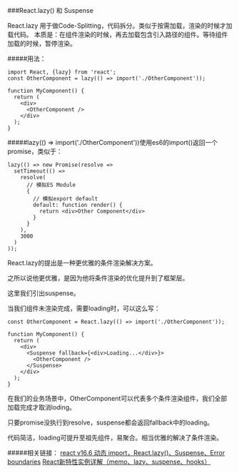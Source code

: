 ###React.lazy() 和 Suspense

React.lazy 用于做Code-Splitting，代码拆分。类似于按需加载，渲染的时候才加载代码。
本质是：在组件渲染的时候，再去加载包含引入路径的组件。等待组件加载的时候，暂停渲染。

#####用法：

```
import React, {lazy} from 'react';
const OtherComponent = lazy(() => import('./OtherComponent'));

function MyComponent() {
  return (
    <div>
      <OtherComponent />
    </div>
  );
}
```

#####lazy(() => import('./OtherComponent'))使用es6的import()返回一个promise，类似于：

```
lazy(() => new Promise(resolve =>
  setTimeout(() =>
    resolve(
      // 模拟ES Module
      {
        // 模拟export default 
        default: function render() {
          return <div>Other Component</div>
        }
      }
    ),
    3000
  )
));
```

React.lazy的提出是一种更优雅的条件渲染解决方案。

之所以说他更优雅，是因为他将条件渲染的优化提升到了框架层。

这里我们引出suspense。

当我们组件未渲染完成，需要loading时，可以这么写：

```
const OtherComponent = React.lazy(() => import('./OtherComponent'));

function MyComponent() {
  return (
    <div>
      <Suspense fallback={<div>Loading...</div>}>
        <OtherComponent />
      </Suspense>
    </div>
  );
}
```
在我们的业务场景中，OtherComponent可以代表多个条件渲染组件，我们全部加载完成才取消loding。

只要promise没执行到resolve，suspense都会返回fallback中的loading。

代码简洁，loading可提升至祖先组件，易聚合。相当优雅的解决了条件渲染。

#####相关链接：
[react v16.6 动态 import，React.lazy()、Suspense、Error boundaries](http://www.ptbird.cn/react-lazy-suspense-error-boundaries.html#menu_index_2)
[React新特性实例详解（memo、lazy、suspense、hooks）](http://react-china.org/t/react-memo-lazy-suspense-hooks/28789)

